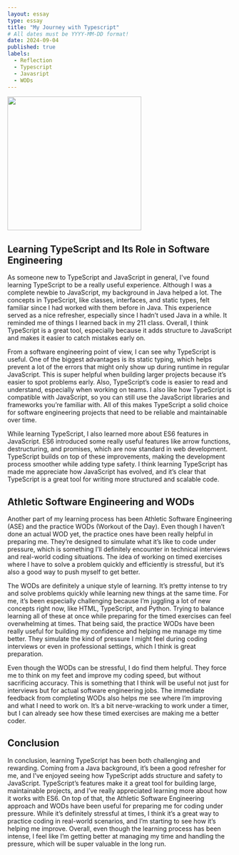 ```yaml
---
layout: essay
type: essay
title: "My Journey with Typescript"
# All dates must be YYYY-MM-DD format!
date: 2024-09-04
published: true
labels:
  - Reflection
  - Typescript
  - Javasript
  - WODs 
---
```


<img width="300px" class="rounded float-start pe-4" src="../img/javascript.jpeg">

## Learning TypeScript and Its Role in Software Engineering

As someone new to TypeScript and JavaScript in general, I've found learning TypeScript to be a really useful experience. Although I was a complete newbie to JavaScript, my background in Java helped a lot. The concepts in TypeScript, like classes, interfaces, and static types, felt familiar since I had worked with them before in Java. This experience served as a nice refresher, especially since I hadn’t used Java in a while. It reminded me of things I learned back in my 211 class. Overall, I think TypeScript is a great tool, especially because it adds structure to JavaScript and makes it easier to catch mistakes early on.

From a software engineering point of view, I can see why TypeScript is useful. One of the biggest advantages is its static typing, which helps prevent a lot of the errors that might only show up during runtime in regular JavaScript. This is super helpful when building larger projects because it’s easier to spot problems early. Also, TypeScript’s code is easier to read and understand, especially when working on teams. I also like how TypeScript is compatible with JavaScript, so you can still use the JavaScript libraries and frameworks you’re familiar with. All of this makes TypeScript a solid choice for software engineering projects that need to be reliable and maintainable over time.

While learning TypeScript, I also learned more about ES6 features in JavaScript. ES6 introduced some really useful features like arrow functions, destructuring, and promises, which are now standard in web development. TypeScript builds on top of these improvements, making the development process smoother while adding type safety. I think learning TypeScript has made me appreciate how JavaScript has evolved, and it’s clear that TypeScript is a great tool for writing more structured and scalable code.

## Athletic Software Engineering and WODs

Another part of my learning process has been Athletic Software Engineering (ASE) and the practice WODs (Workout of the Day). Even though I haven’t done an actual WOD yet, the practice ones have been really helpful in preparing me. They’re designed to simulate what it’s like to code under pressure, which is something I’ll definitely encounter in technical interviews and real-world coding situations. The idea of working on timed exercises where I have to solve a problem quickly and efficiently is stressful, but it’s also a good way to push myself to get better.

The WODs are definitely a unique style of learning. It’s pretty intense to try and solve problems quickly while learning new things at the same time. For me, it’s been especially challenging because I’m juggling a lot of new concepts right now, like HTML, TypeScript, and Python. Trying to balance learning all of these at once while preparing for the timed exercises can feel overwhelming at times. That being said, the practice WODs have been really useful for building my confidence and helping me manage my time better. They simulate the kind of pressure I might feel during coding interviews or even in professional settings, which I think is great preparation.

Even though the WODs can be stressful, I do find them helpful. They force me to think on my feet and improve my coding speed, but without sacrificing accuracy. This is something that I think will be useful not just for interviews but for actual software engineering jobs. The immediate feedback from completing WODs also helps me see where I’m improving and what I need to work on. It’s a bit nerve-wracking to work under a timer, but I can already see how these timed exercises are making me a better coder.

## Conclusion

In conclusion, learning TypeScript has been both challenging and rewarding. Coming from a Java background, it’s been a good refresher for me, and I’ve enjoyed seeing how TypeScript adds structure and safety to JavaScript. TypeScript’s features make it a great tool for building large, maintainable projects, and I’ve really appreciated learning more about how it works with ES6. On top of that, the Athletic Software Engineering approach and WODs have been useful for preparing me for coding under pressure. While it’s definitely stressful at times, I think it’s a great way to practice coding in real-world scenarios, and I’m starting to see how it’s helping me improve. Overall, even though the learning process has been intense, I feel like I’m getting better at managing my time and handling the pressure, which will be super valuable in the long run.


